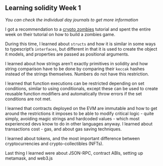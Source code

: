 ## Learning solidity Week 1
*You can check the individual day journals to get more information*

I got a recommendation to a [crypto zombies](https://cryptozombies.io/) tutorial and spent the entire week on their tutorial on how to build a zombies game.

During this time, I learned about `structs` and how it is similar in some ways to typescript’s `interfaces`, but different in that it is used to create the object it models, and properties are passed as positional arguments.

I learned about how strings aren’t exactly primitives in solidity and how string comparison have to be done by comparing their `keccak` hashes instead of the strings themselves. Numbers do not have this restriction.

I learned that function executions can be restricted depending on set conditions, similar to using conditionals, except these can be used to create reusable function modifiers and automatically throw errors if the set conditions are not met.

I learned that contracts deployed on the EVM are immutable and how to get around the restrictions it imposes to be able to modify critical logic - quite simply, avoiding magic strings and hardcoded values - which most experienced devs know to do in other languages anyway. I learned about transactions cost - gas, and about gas saving techniques.

I learned about tokens, and the most important difference between cryptocurrencies and crypto-collectibles (NFTs).

Last thing I learned were about JSON-RPC, contract ABIs, setting up metamask, and web3.js
